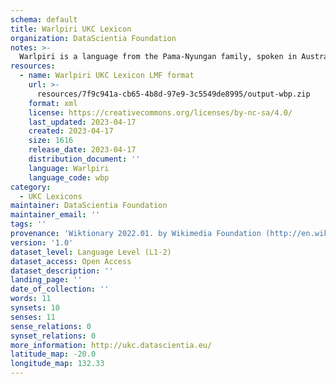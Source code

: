 ```yaml
---
schema: default
title: Warlpiri UKC Lexicon
organization: DataScientia Foundation
notes: >-
  Warlpiri is a language from the Pama-Nyungan family, spoken in Australia. The UKC Lexicon of Warlpiri is represented as a lexico-semantic network. It consists of words, word senses, synsets, as well as sense-level and synset-level relationships.
resources:
  - name: Warlpiri UKC Lexicon LMF format
    url: >-
      resources/7f9c941a-cb65-4b8d-97e9-3c5549de8995/output-wbp.zip
    format: xml
    license: https://creativecommons.org/licenses/by-nc-sa/4.0/
    last_updated: 2023-04-17
    created: 2023-04-17
    size: 1616
    release_date: 2023-04-17
    distribution_document: ''
    language: Warlpiri
    language_code: wbp
category:
  - UKC Lexicons
maintainer: DataScientia Foundation
maintainer_email: ''
tags: ''
provenance: 'Wiktionary 2022.01. by Wikimedia Foundation (http://en.wiktionary.org); CogNet 2.1 by Khuyagbaatar Batsuren, National University of Mongolia (http://cognet.ukc.disi.unitn.it); Princeton WordNet 2.1 by Princeton University (https://wordnet.princeton.edu)'
version: '1.0'
dataset_level: Language Level (L1-2)
dataset_access: Open Access
dataset_description: ''
landing_page: ''
date_of_collection: ''
words: 11
synsets: 10
senses: 11
sense_relations: 0
synset_relations: 0
more_information: http://ukc.datascientia.eu/
latitude_map: -20.0
longitude_map: 132.33
---
```

